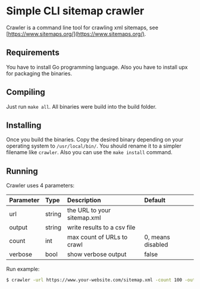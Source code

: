 # Simple CLI sitemap crawler

Crawler is a command line tool for crawling xml sitemaps, see [https://www.sitemaps.org/](https://www.sitemaps.org/).

## Requirements

You have to install Go programming language. Also you have to install upx for packaging the binaries.

## Compiling

Just run `make all`. All binaries were build into the build folder.

## Installing

Once you build the binaries. Copy the desired binary depending on your operating system to `/usr/local/bin/`. You should rename it to a simpler filename like `crawler`. Also you can use the `make install` command.

## Running

Crawler uses 4 parameters:

| Parameter | Type | Description | Default |
|:---|:---|:---|:---|
| url | string | the URL to your sitemap.xml |  |
| output | string | write results to a csv file |  |
| count | int | max count of URLs to crawl | 0, means disabled |
| verbose | bool | show verbose output | false |

Run example:

```bash
$ crawler -url https://www.your-website.com/sitemap.xml -count 100 -output results.csv -verbose
```
